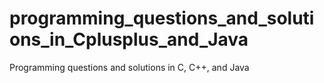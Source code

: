 # programming_questions_and_solutions_in_Cplusplus_and_Java
Programming questions and solutions in C, C++, and Java
